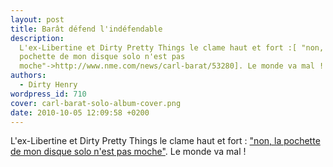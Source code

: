 ```yaml
---
layout: post
title: Barât défend l'indéfendable
description:
  L'ex-Libertine et Dirty Pretty Things le clame haut et fort :[ "non, la
  pochette de mon disque solo n'est pas
  moche"->http://www.nme.com/news/carl-barat/53280]. Le monde va mal !
authors:
  - Dirty Henry
wordpress_id: 710
cover: carl-barat-solo-album-cover.png
date: 2010-10-05 12:09:58 +0200
---
```


L'ex-Libertine et Dirty Pretty Things le clame haut et fort : ["non, la pochette
de mon disque solo n'est pas moche"][1]. Le monde va mal !

[1]: https://www.nme.com/news/music/carl-barat-48-1295841

